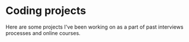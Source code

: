 # Coding projects 
Here are some projects I've been working on as a part of past interviews processes and online courses. 


